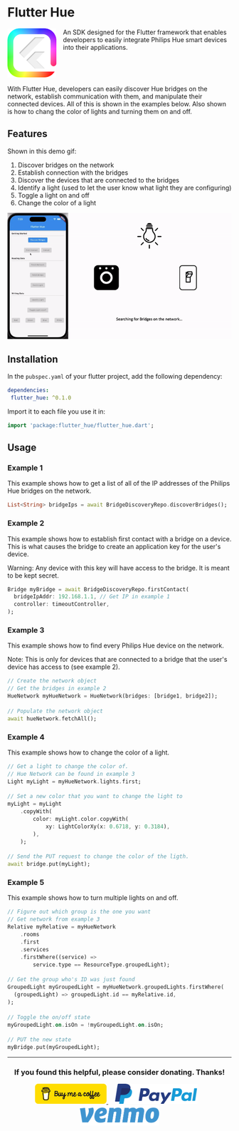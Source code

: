 # Flutter Hue

<table style="border:hidden; margin: 0; padding: 0;">
	<tr>
		<td width="125" style="border:hidden; margin: 0; padding: 0;">
			<img src="../resources/logos/flutter_hue_logo.png" alt="Flutter Hue logo" height="110" width="110">
		</td>
		<td style="vertical-align:top; border:hidden; margin: 0; padding: 0;">
			An SDK designed for the Flutter framework that enables developers to easily integrate Philips Hue smart devices into their applications.
		</td>
	</tr>
</table>

With Flutter Hue, developers can easily discover Hue bridges on the network, establish communication with them, and manipulate their connected devices. All of this is shown in the examples below. Also shown is how to chang the color of lights and turning them on and off.

## Features

Shown in this demo gif:

1. Discover bridges on the network
2. Establish connection with the bridges
3. Discover the devices that are connected to the bridges
4. Identify a light (used to let the user know what light they are configuring)
5. Toggle a light on and off
6. Change the color of a light

![A gif demonstrating Flutter Hue in action.](../resources/demos/flutter_hue_demo.gif)

## Installation

In the `pubspec.yaml` of your flutter project, add the following dependency:

```yaml
dependencies:
 flutter_hue: ^0.1.0
```

Import it to each file you use it in:

 ```dart
 import 'package:flutter_hue/flutter_hue.dart';
 ```

## Usage

### Example 1

This example shows how to get a list of all of the IP addresses of the Philips Hue bridges on the network.

``` dart
List<String> bridgeIps = await BridgeDiscoveryRepo.discoverBridges();
```

### Example 2

This example shows how to establish first contact with a bridge on a device. This is what causes the bridge to create an application key for the user's device. 

Warning: Any device with this key will have access to the bridge. It is meant to be kept secret.

``` dart
Bridge myBridge = await BridgeDiscoveryRepo.firstContact(
  bridgeIpAddr: 192.168.1.1, // Get IP in example 1
  controller: timeoutController,
);
```

### Example 3

This example shows how to find every Philips Hue device on the network. 

Note: This is only for devices that are connected to a bridge that the user's device has access to (see example 2).

``` dart
// Create the network object
// Get the bridges in example 2
HueNetwork myHueNetwork = HueNetwork(bridges: [bridge1, bridge2]);

// Populate the network object
await hueNetwork.fetchAll();
```

### Example 4

This example shows how to change the color of a light.

``` dart
// Get a light to change the color of.
// Hue Network can be found in example 3
Light myLight = myHueNetwork.lights.first;

// Set a new color that you want to change the light to
myLight = myLight
	.copyWith(
		color: myLight.color.copyWith(
			xy: LightColorXy(x: 0.6718, y: 0.3184),
		),
	);

// Send the PUT request to change the color of the ligth.
await bridge.put(myLight);
```

### Example 5

This example shows how to turn multiple lights on and off.

``` dart
// Figure out which group is the one you want
// Get network from example 3
Relative myRelative = myHueNetwork
	.rooms
	.first
	.services
	.firstWhere((service) => 
		service.type == ResourceType.groupedLight);

// Get the group who's ID was just found
GroupedLight myGroupedLight = myHueNetwork.groupedLights.firstWhere(
  (groupedLight) => groupedLight.id == myRelative.id,
);

// Toggle the on/off state
myGroupedLight.on.isOn = !myGroupedLight.on.isOn;

// PUT the new state
myBridge.put(myGroupedLight);
```

<hr>

<h3 align="center">If you found this helpful, please consider donating. Thanks!</h3>
<p align="center">
  <a href="https://www.buymeacoffee.com/babincc" target="_blank">
    <img src="../resources/donate_icons/buy_me_a_coffee_logo.png" alt="buy me a coffee" height="45">
  </a>
  <a href="https://paypal.me/cssbabin" target="_blank">
    <img src="../resources/donate_icons/pay_pal_logo.png" alt="paypal" style="margin: 0px 15px;" height="45">
  </a>
  <a href="https://venmo.com/u/babincc" target="_blank">
    <img src="../resources/donate_icons/venmo_logo.png" alt="venmo" height="45">
  </a>
</p>
<br><br>
